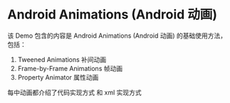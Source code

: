 # Android Animations (Android 动画) 

该 Demo 包含的内容是 Android Animations (Android 动画) 的基础使用方法，包括：

1. Tweened Animations 补间动画 
2. Frame-by-Frame Animations 帧动画
3. Property Animator 属性动画

每中动画都介绍了代码实现方式 和 xml 实现方式
